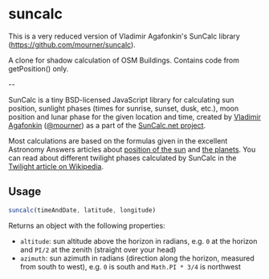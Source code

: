 
suncalc
=======

This is a very reduced version of Vladimir Agafonkin's SunCalc library (https://github.com/mourner/suncalc).

A clone for shadow calculation of OSM Buildings. Contains code from getPosition() only.

--

SunCalc is a tiny BSD-licensed JavaScript library for calculating sun position,
sunlight phases (times for sunrise, sunset, dusk, etc.),
moon position and lunar phase for the given location and time,
created by [Vladimir Agafonkin](http://agafonkin.com/en) ([@mourner](https://github.com/mourner))
as a part of the [SunCalc.net project](http://suncalc.net).

Most calculations are based on the formulas given in the excellent Astronomy Answers articles
about [position of the sun](http://aa.quae.nl/en/reken/zonpositie.html)
and [the planets](http://aa.quae.nl/en/reken/hemelpositie.html).
You can read about different twilight phases calculated by SunCalc
in the [Twilight article on Wikipedia](http://en.wikipedia.org/wiki/Twilight).


## Usage

```javascript
suncalc(timeAndDate, latitude, longitude)
```
Returns an object with the following properties:

 * `altitude`: sun altitude above the horizon in radians,
 e.g. `0` at the horizon and `PI/2` at the zenith (straight over your head)
 * `azimuth`: sun azimuth in radians (direction along the horizon, measured from south to west),
 e.g. `0` is south and `Math.PI * 3/4` is northwest
